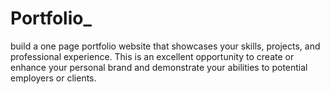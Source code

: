 # Portfolio_
build a one page portfolio website that showcases your skills, projects, and professional experience. This is an excellent opportunity to create or enhance your personal brand and demonstrate your abilities to potential employers or clients.
